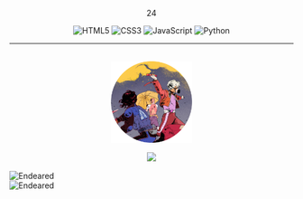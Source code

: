 <p align="center">
    24
</p>

<div align="center">

![HTML5](https://img.shields.io/badge/html5-%23E34F26.svg?style=for-the-badge&logo=html5&logoColor=white)
![CSS3](https://img.shields.io/badge/css3-%231572B6.svg?style=for-the-badge&logo=css3&logoColor=white)
![JavaScript](https://img.shields.io/badge/javascript-%23323330.svg?style=for-the-badge&logo=javascript&logoColor=%23F7DF1E)
![Python](https://img.shields.io/badge/python-3670A0?style=for-the-badge&logo=python&logoColor=ffdd54)

</div>

---

</br>

<div align="center">
    <img style="width:15vw;" src="endeared.png">
</div>

<div align="center">

<div>

![](https://komarev.com/ghpvc/?username=Endeared&color=FF0000&label=Profile+visits:&style=flat)

</div>

</div>




<div>

<img style="width: 50%;" src="https://github-readme-stats.vercel.app/api/top-langs?username=endeared&show_icons=true&locale=en&layout=compact&theme=radical" alt="Endeared"/>


</div>



<div>

<img style="width: 50%;" src="https://github-readme-stats.vercel.app/api?username=Endeared&show_icons=true&theme=radical" alt="Endeared">


</div>
